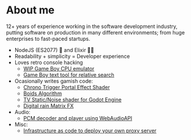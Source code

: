 # About me

12+ years of experience working in the software development industry, putting software on production in many different environments; from huge enterprises to fast-paced startups.

* NodeJS (ES2077) 🚀 and Elixir 🧙‍♂️
* Readability + simplicity = Developer experience
* Loves retro console hacking
    * [WIP Game Boy CPU emulator](https://github.com/raphaklaus/gameboy-cpu)
    * [Game Boy text tool for relative search](https://github.com/raphaklaus/gameboy-text-tools)
* Ocasionally writes gamish code:  
    * [Chrono Trigger Portal Effect Shader](https://github.com/raphaklaus/chrono-trigger-portal-shader)
    * [Boids Algorithm](https://github.com/raphaklaus/godot-boids)
    * [TV Static/Noise shader for Godot Engine](https://github.com/raphaklaus/tv-static-shader)
    * [Digital rain Matrix FX](https://github.com/raphaklaus/matrix-fx/)
* Audio:
    * [PCM decoder and player using WebAudioAPI](https://github.com/raphaklaus/pcm-2-webaudio)
* Misc:
   * [Infrastructure as code to deploy your own proxy server](https://github.com/raphaklaus/copa-proxy)
